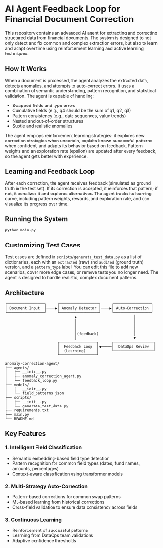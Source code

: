 # AI Agent Feedback Loop for Financial Document Correction

This repository contains an advanced AI agent for extracting and correcting structured data from financial documents. The system is designed to not only detect and fix common and complex extraction errors, but also to learn and adapt over time using reinforcement learning and active learning techniques.

## How It Works

When a document is processed, the agent analyzes the extracted data, detects anomalies, and attempts to auto-correct errors. It uses a combination of semantic understanding, pattern recognition, and statistical validation. The agent is capable of handling:
- Swapped fields and type errors
- Cumulative fields (e.g., q4 should be the sum of q1, q2, q3)
- Pattern consistency (e.g., date sequences, value trends)
- Nested and out-of-order structures
- Subtle and realistic anomalies

The agent employs reinforcement learning strategies: it explores new correction strategies when uncertain, exploits known successful patterns when confident, and adapts its behavior based on feedback. Pattern weights and an exploration rate (epsilon) are updated after every feedback, so the agent gets better with experience.

## Learning and Feedback Loop

After each correction, the agent receives feedback (simulated as ground truth in the test set). If its correction is accepted, it reinforces that pattern; if not, it penalizes it and explores alternatives. The agent tracks its learning curve, including pattern weights, rewards, and exploration rate, and can visualize its progress over time.

## Running the System
```
python main.py
```

## Customizing Test Cases

Test cases are defined in `scripts/generate_test_data.py` as a list of dictionaries, each with an `extracted` (raw) and `audited` (ground truth) version, and a `pattern_type` label. You can edit this file to add new scenarios, cover more edge cases, or remove tests you no longer need. The agent is designed to handle realistic, complex document patterns.

## Architecture

```
┌─────────────────┐     ┌──────────────────┐     ┌─────────────────┐
│ Document Input  │────▶│ Anomaly Detector │────▶│ Auto-Correction │
└─────────────────┘     └──────────────────┘     └─────────────────┘
                                ▲                          │
                                │                          │
                                │                          │
                                │                          │
                                │(feedback)                │
                                │                          ▼
                        ┌─────────────────┐      ┌──────────────────┐
                        │  Feedback Loop  │◀─────│  DataOps Review  │
                        │  (Learning)     │      └──────────────────┘
                        └─────────────────┘
```

```
anomaly-correction-agent/
├── agents/
│   ├── __init__.py
│   ├── anomaly_correction_agent.py
│   └── feedback_loop.py
├── models/
│   ├── __init__.py
│   └── field_patterns.json
├── scripts/
│   ├── __init__.py
│   └── generate_test_data.py
├── requirements.txt
├── main.py
└── README.md
```

## Key Features

### 1. Intelligent Field Classification
- Semantic embedding-based field type detection
- Pattern recognition for common field types (dates, fund names, amounts, percentages)
- Context-aware classification using transformer models

### 2. Multi-Strategy Auto-Correction
- Pattern-based corrections for common swap patterns
- ML-based learning from historical corrections
- Cross-field validation to ensure data consistency across fields

### 3. Continuous Learning
- Reinforcement of successful patterns
- Learning from DataOps team validations
- Adaptive confidence thresholds